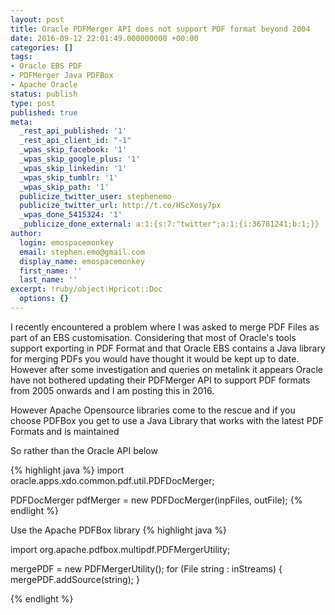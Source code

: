 ```yaml
---
layout: post
title: Oracle PDFMerger API does not support PDF format beyond 2004
date: 2016-09-12 22:01:49.000000000 +00:00
categories: []
tags:
- Oracle EBS PDF
- PDFMerger Java PDFBox
- Apache Oracle
status: publish
type: post
published: true
meta:
  _rest_api_published: '1'
  _rest_api_client_id: "-1"
  _wpas_skip_facebook: '1'
  _wpas_skip_google_plus: '1'
  _wpas_skip_linkedin: '1'
  _wpas_skip_tumblr: '1'
  _wpas_skip_path: '1'
  publicize_twitter_user: stephenemo
  publicize_twitter_url: http://t.co/HScXosy7px
  _wpas_done_5415324: '1'
  _publicize_done_external: a:1:{s:7:"twitter";a:1:{i:36781241;b:1;}}
author:
  login: emospacemonkey
  email: stephen.emo@gmail.com
  display_name: emospacemonkey
  first_name: ''
  last_name: ''
excerpt: !ruby/object:Hpricot::Doc
  options: {}
---
```

I recently encountered a problem where I was asked to merge PDF Files as part of an EBS customisation. Considering that most of Oracle's tools support exporting in PDF Format and that Oracle EBS contains a Java library for merging PDFs you would have thought it would be kept up to date. However after some investigation and queries on metalink it appears Oracle have not bothered updating their PDFMerger API to support PDF formats from 2005 onwards and I am posting this in 2016.

However Apache Opensource libraries come to the rescue and if you choose PDFBox you get to use a Java Library that works with the latest PDF Formats and is maintained 

So rather than the Oracle API below

{% highlight java %}
import oracle.apps.xdo.common.pdf.util.PDFDocMerger;

PDFDocMerger pdfMerger = new PDFDocMerger(inpFiles, outFile);
{% endlight %}

Use the Apache PDFBox library
{% highlight java %}

import org.apache.pdfbox.multipdf.PDFMergerUtility;

mergePDF = new PDFMergerUtility();
for (File string : inStreams)
{
          mergePDF.addSource(string);
} 

{% endlight %}




